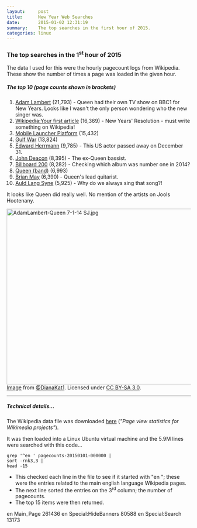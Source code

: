 ```yaml
---
layout:     post
title:      New Year Web Searches
date:       2015-01-02 12:31:19
summary:    The top searches in the first hour of 2015.
categories: linux
---
```


### The top searches in the 1<sup>st</sup> hour of 2015

The data I used for this were the hourly pagecount logs from Wikipedia. These show the number of times a page was loaded in the given hour.


##### The top 10 (page counts shown in brackets)

1. [Adam Lambert](http://en.wikipedia.org/wiki/Adam_Lambert) (21,793) - Queen had their own TV show on BBC1 for New Years. Looks like I wasn't the only person wondering who the new singer was.
2. [Wikipedia:Your first article](http://en.wikipedia.org/wiki/Wikipedia:Your_first_article) (16,369) - New Years' Resolution - must write something on Wikipedia!
3. [Mobile Launcher Platform](http://en.wikipedia.org/wiki/Mobile_Launcher_Platform) (15,432)
4. [Gulf War](http://en.wikipedia.org/wiki/Gulf_War) (13,824)
5. [Edward Herrmann](http://en.wikipedia.org/wiki/Edward_Herrmann) (9,785) - This US actor passed away on December 31.
6. [John Deacon](http://en.wikipedia.org/wiki/John_Deacon) (8,395) - The ex-Queen bassist.
7. [Billboard 200](http://en.wikipedia.org/wiki/Billboard_200) (8,282) - Checking which album was number one in 2014?
8. [Queen (band)](http://en.wikipedia.org/wiki/Queen_(band)) (6,993)
9. [Brian May](http://en.wikipedia.org/wiki/Brian_May) (6,390) - Queen's lead quitarist.
10. [Auld Lang Syne](http://en.wikipedia.org/wiki/Auld_Lang_Syne) (5,925) - Why do we always sing that song?!

It looks like Queen did really well. No mention of the artists on Jools Hootenany.

<p>
	<a href="http://commons.wikimedia.org/wiki/File:AdamLambert-Queen_7-1-14_SJ.jpg#mediaviewer/File:AdamLambert-Queen_7-1-14_SJ.jpg"><img alt="AdamLambert-Queen 7-1-14 SJ.jpg" src="http://upload.wikimedia.org/wikipedia/commons/a/a0/AdamLambert-Queen_7-1-14_SJ.jpg" height="480" width="640"></a><br>
	<a href="http://commons.wikimedia.org/wiki/File:AdamLambert-Queen_7-1-14_SJ.jpg#mediaviewer/File:AdamLambert-Queen_7-1-14_SJ.jpg">Image</a> from <a rel="nofollow" class="external text" href="https://twitter.com/DianaKat1">@DianaKat1</a>. Licensed under <a title="Creative Commons Attribution-Share Alike 3.0" href="http://creativecommons.org/licenses/by-sa/3.0">CC BY-SA 3.0</a>.
</p>

---

##### Technical details...

The Wikipedia data file was downloaded [here](https://dumps.wikimedia.org/other/pagecounts-raw/) (_"Page view statistics for Wikimedia projects"_).

It was then loaded into a Linux Ubuntu virtual machine and the 5.9M lines were searched with this code...

	grep '^en ' pagecounts-20150101-000000 |
	sort -rnk3,3 |
	head -15

- This checked each line in the file to see if it started with "en "; these were the entries related to the main english language Wikipedia pages.
- The next line sorted the entries on the 3<sup>rd</sup> column; the number of pagecounts.
- The top 15 items were then returned.

en Main_Page 261436
en Special:HideBanners 80588
en Special:Search 13173